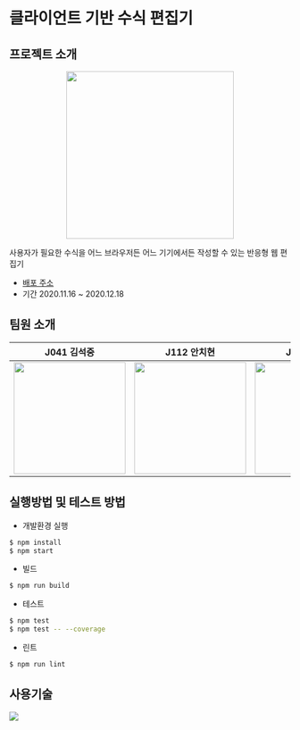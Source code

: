 # 클라이언트 기반 수식 편집기

## 프로젝트 소개

<p align=center><img src=https://i.imgur.com/4zDHU20.png width=300></p>

사용자가 필요한 수식을 어느 브라우저든 어느 기기에서든 작성할 수 있는 반응형 웹 편집기  

- [배포 주소](https://feditor.netlify.app)  
- 기간 2020.11.16 ~ 2020.12.18

## 팀원 소개

| J041 김석중  | J112 안치현  |  J179 전병재  | J181 전우민|
| :------------: | :------------: | :------------: | :------------: |
| <a href="https://github.com/seokju2ng"><img width="200px" src="https://ca.slack-edge.com/T019JFET9H7-U01ADUWN2DN-c66f6f1b97ae-512"/></a>  | <a href="https://github.com/enhakkore"><img width="200px" src="https://ca.slack-edge.com/T019JFET9H7-U0198CKFH4P-45a10b2bfb5e-512"></a> | <a href="https://github.com/ByeongjaeJeon"><img width="200px" src="https://ca.slack-edge.com/T019JFET9H7-U01A1UZAUQH-ab5312e06d0d-512"></a> | <a href="https://github.com/Woomin-Jeon"><img width="200px" src="https://ca.slack-edge.com/T019JFET9H7-U01AD1AA6TS-d91af18e8a16-512"/></a> |

## 실행방법 및 테스트 방법

- 개발환경 실행
```bash
$ npm install
$ npm start
```
- 빌드
```bash
$ npm run build
```
- 테스트
```bash
$ npm test
$ npm test -- --coverage
```
- 린트
```bash
$ npm run lint
```
 
## 사용기술
![](https://i.imgur.com/7543DKF.png)
